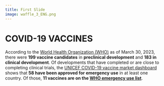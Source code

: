 ```yaml
---
title: First Slide
image: waffle_3_ENG.png
---
```


# COVID-19 VACCINES

According to the [World Health Organization (WHO)](https://www.who.int/publications/m/item/draft-landscape-of-covid-19-candidate-vaccines) as of March 30, 2023, there were **199 vaccine candidates** in **preclinical development** and **183 in clinical development**. Of developments that have completed or are close to completing clinical trials, the [UNICEF COVID-19 vaccine market dashboard](https://www.unicef.org/supply/covid-19-vaccine-market-dashboard) shows that **58 have been approved for emergency use** in at least one country. Of those, **11 vaccines are on the [WHO emergency use list](https://extranet.who.int/pqweb/vaccines/vaccinescovid-19-vaccine-eul-issued)**.
